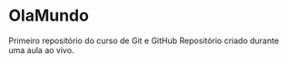 # OlaMundo
 Primeiro repositório do curso de Git e GitHub
 Repositório criado durante uma aula ao vivo.

